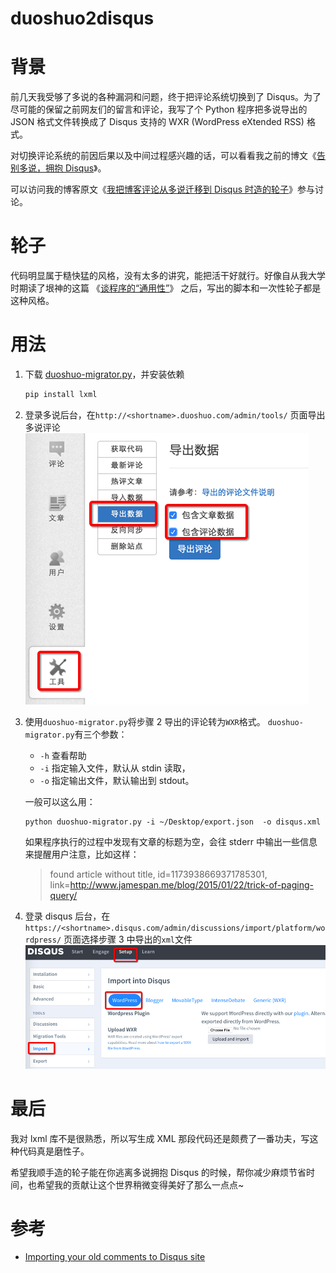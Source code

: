 # duoshuo2disqus

# 背景 #

前几天我受够了多说的各种漏洞和问题，终于把评论系统切换到了 Disqus。为了尽可能的保留之前网友们的留言和评论，我写了个 Python 程序把多说导出的 JSON 格式文件转换成了 Disqus 支持的 WXR (WordPress eXtended RSS) 格式。

对切换评论系统的前因后果以及中间过程感兴趣的话，可以看看我之前的博文《[告别多说，拥抱 Disqus](http://blog.jamespan.me/2015/04/18/goodbye-duoshuo/)》。

可以访问我的博客原文《[我把博客评论从多说迁移到 Disqus 时造的轮子](http://blog.jamespan.me/2015/04/21/the-duoshuo-migrator/)》参与讨论。

# 轮子 #

代码明显属于糙快猛的风格，没有太多的讲究，能把活干好就行。好像自从我大学时期读了垠神的这篇 《[谈程序的“通用性”][1]》 之后，写出的脚本和一次性轮子都是这种风格。

# 用法 #

1. 下载 [duoshuo-migrator.py](./duoshuo-migrator.py?raw=true)，并安装依赖

    ```bash
    pip install lxml
    ```

2. 登录多说后台，在`http://<shortname>.duoshuo.com/admin/tools/` 页面导出多说评论
    ![export_duoshuo](screenshot/duoshuo_export.png)
3. 使用`duoshuo-migrator.py`将步骤 2 导出的评论转为`WXR`格式。 
    `duoshuo-migrator.py`有三个参数：
    * `-h` 查看帮助
    * `-i` 指定输入文件，默认从 stdin 读取，
    * `-o` 指定输出文件，默认输出到 stdout。

    一般可以这么用：

    ```
    python duoshuo-migrator.py -i ~/Desktop/export.json  -o disqus.xml
    ```

    如果程序执行的过程中发现有文章的标题为空，会往 stderr 中输出一些信息来提醒用户注意，比如这样：

    > found article without title, id=1173938669371785301, link=http://www.jamespan.me/blog/2015/01/22/trick-of-paging-query/

4. 登录 disqus 后台，在`https://<shortname>.disqus.com/admin/discussions/import/platform/wordpress/` 页面选择步骤 3 中导出的`xml`文件
    ![disqus_import](screenshot/disqus_import.png)    

# 最后 #

我对 lxml 库不是很熟悉，所以写生成 XML 那段代码还是颇费了一番功夫，写这种代码真是磨性子。

希望我顺手造的轮子能在你逃离多说拥抱 Disqus 的时候，帮你减少麻烦节省时间，也希望我的贡献让这个世界稍微变得美好了那么一点点~

# 参考 #

- [Importing your old comments to Disqus site](http://agiliq.com/blog/2015/01/importing-your-old-comments-to-disqus-site/)

[1]: http://www.yinwang.org/blog-cn/2013/04/13/generality/
